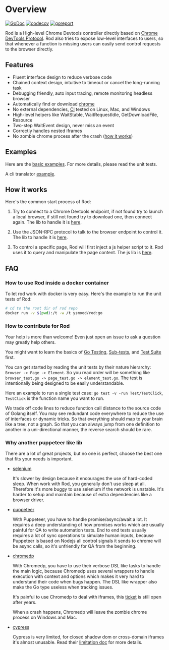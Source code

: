 # Overview

[![GoDoc](https://godoc.org/github.com/ysmood/rod?status.svg)](https://pkg.go.dev/github.com/ysmood/rod?tab=doc)
[![codecov](https://codecov.io/gh/ysmood/rod/branch/master/graph/badge.svg)](https://codecov.io/gh/ysmood/rod)
[![goreport](https://goreportcard.com/badge/github.com/ysmood/rod)](https://goreportcard.com/report/github.com/ysmood/rod)

Rod is a High-level Chrome Devtools controller directly based on [Chrome DevTools Protocol](https://chromedevtools.github.io/devtools-protocol/). Rod also tries to expose low-level interfaces to users, so that whenever a function is missing users can easily send control requests to the browser directly.

## Features

- Fluent interface design to reduce verbose code
- Chained context design, intuitive to timeout or cancel the long-running task
- Debugging friendly, auto input tracing, remote monitoring headless browser
- Automatically find or download [chrome](lib/launcher)
- No external dependencies, [CI](https://github.com/ysmood/rod/actions) tested on Linux, Mac, and Windows
- High-level helpers like WaitStable, WaitRequestIdle, GetDownloadFile, Resource
- Two-step WaitEvent design, never miss an event
- Correctly handles nested iframes
- No zombie chrome process after the crash ([how it works](https://github.com/ysmood/leakless))

## Examples

Here are the [basic examples](./examples_test.go).
For more details, please read the unit tests.

A cli translator [example](https://github.com/ysmood/translator-example).

## How it works

Here's the common start process of Rod:

1. Try to connect to a Chrome Devtools endpoint, if not found try to launch a local browser, if still not found try to download one, then connect again. The lib to handle it is [here](lib/launcher).

1. Use the JSON-RPC protocol to talk to the browser endpoint to control it. The lib to handle it is  [here](lib/cdp).

1. To control a specific page, Rod will first inject a js helper script to it. Rod uses it to query and manipulate the page content. The js lib is [here](lib/js).

## FAQ

### How to use Rod inside a docker container

To let rod work with docker is very easy. Here's the example to run the unit tests of Rod:

```bash
# cd to the root dir of rod repo
docker run -v $(pwd):/t -w /t ysmood/rod:go
```

### How to contribute for Rod

Your help is more than welcome! Even just open an issue to ask a question may greatly help others.

You might want to learn the basics of [Go Testing](https://golang.org/pkg/testing), [Sub-tests](https://golang.org/pkg/testing), and [Test Suite](https://github.com/stretchr/testify#suite-package) first.

You can get started by reading the unit tests by their nature hierarchy: `Browser -> Page -> Element`.
So you read order will be something like `browser_test.go -> page_test.go -> element_test.go`.
The test is intentionally being designed to be easily understandable.

Here an example to run a single test case: `go test -v -run Test/TestClick`, `TestClick` is the function name you want to run.

We trade off code lines to reduce function call distance to the source code of Golang itself.
You may see redundant code everywhere to reduce the use of interfaces or dynamic tricks.
So that everything should map to your brain like a tree, not a graph.
So that you can always jump from one definition to another in a uni-directional manner, the reverse search should be rare.

### Why another puppeteer like lib

There are a lot of great projects, but no one is perfect, choose the best one that fits your needs is important.

- [selenium](https://www.selenium.dev/)

  It's slower by design because it encourages the use of hard-coded sleep. When work with Rod, you generally don't use sleep at all.
  Therefore it's more buggy to use selenium if the network is unstable.
  It's harder to setup and maintain because of extra dependencies like a browser driver.

- [puppeteer](https://github.com/puppeteer/puppeteer)

  With Puppeteer, you have to handle promise/async/await a lot. It requires a deep understanding of how promises works which are usually painful for QA to write automation tests. End to end tests usually requires a lot of sync operations to simulate human inputs, because Puppeteer is based on Nodejs all control signals it sends to chrome will be async calls, so it's unfriendly for QA from the beginning.

- [chromedp](https://github.com/chromedp/chromedp)

  With Chromedp, you have to use their verbose DSL like tasks to handle the main logic, because Chromedp uses several wrappers to handle execution with context and options which makes it very hard to understand their code when bugs happen. The DSL like wrapper also make the Go type useless when tracking issues.

  It's painful to use Chromedp to deal with iframes, this [ticket](https://github.com/chromedp/chromedp/issues/72) is still open after years.

  When a crash happens, Chromedp will leave the zombie chrome process on Windows and Mac.

- [cypress](https://www.cypress.io/)

  Cypress is very limited, for closed shadow dom or cross-domain iframes it's almost unusable. Read their [limitation doc](https://docs.cypress.io/guides/references/trade-offs.html) for more details.
